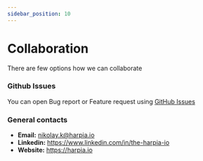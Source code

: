 ```yaml
---
sidebar_position: 10
---
```


# Collaboration

There are few options how we can collaborate

### Github Issues

You can open Bug report or Feature request using [GitHub Issues](https://github.com/harpia-io/harpia)

### General contacts
- **Email:** nikolay.k@harpia.io
- **Linkedin:** https://www.linkedin.com/in/the-harpia-io
- **Website:** https://harpia.io